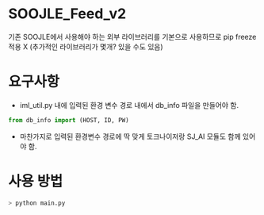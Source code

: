 # SOOJLE_Feed_v2

기존 SOOJLE에서 사용해야 하는 외부 라이브러리를 기본으로 사용하므로 pip freeze 적용 X 
(추가적인 라이브러리가 몇개? 있을 수도 있음)

# 요구사항

- iml_util.py 내에 입력된 환경 변수 경로 내에서 db_info 파일을 만들어야 함.
```python
from db_info import (HOST, ID, PW)
```
- 마찬가지로 입력된 환경변수 경로에 딱 맞게 토크나이저랑 SJ_AI 모듈도 함께 있어야 함.


# 사용 방법
```python
> python main.py
```
